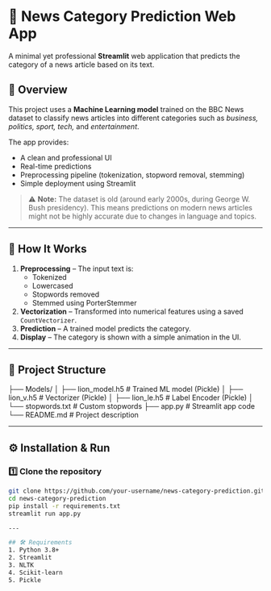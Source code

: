 # 📰 News Category Prediction Web App

A minimal yet professional **Streamlit** web application that predicts the category of a news article based on its text.

## 📌 Overview
This project uses a **Machine Learning model** trained on the BBC News dataset to classify news articles into different categories such as *business, politics, sport, tech,* and *entertainment*.

The app provides:
- A clean and professional UI
- Real-time predictions
- Preprocessing pipeline (tokenization, stopword removal, stemming)
- Simple deployment using Streamlit

> ⚠ **Note:** The dataset is old (around early 2000s, during George W. Bush presidency). This means predictions on modern news articles might not be highly accurate due to changes in language and topics.

---

## 🚀 How It Works
1. **Preprocessing** – The input text is:
   - Tokenized
   - Lowercased
   - Stopwords removed
   - Stemmed using PorterStemmer
2. **Vectorization** – Transformed into numerical features using a saved `CountVectorizer`.
3. **Prediction** – A trained model predicts the category.
4. **Display** – The category is shown with a simple animation in the UI.

---

## 📂 Project Structure
├── Models/
│ ├── lion_model.h5 # Trained ML model (Pickle)
│ ├── lion_v.h5 # Vectorizer (Pickle)
│ ├── lion_le.h5 # Label Encoder (Pickle)
│ └── stopwords.txt # Custom stopwords
├── app.py # Streamlit app code
└── README.md # Project description

---

## ⚙ Installation & Run

### 1️⃣ Clone the repository
```bash
git clone https://github.com/your-username/news-category-prediction.git
cd news-category-prediction
pip install -r requirements.txt
streamlit run app.py

---

## 🛠 Requirements
1. Python 3.8+
2. Streamlit
3. NLTK
4. Scikit-learn
5. Pickle

